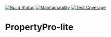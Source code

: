 [![Build Status](https://travis-ci.org/nccharles/PropertyPro-lite.svg?branch=master)](https://travis-ci.org/nccharles/PropertyPro-lite)
[![Maintainability](https://api.codeclimate.com/v1/badges/3877d4edcb80503f7479/maintainability)](https://codeclimate.com/github/nccharles/PropertyPro-lite/maintainability)
[![Test Coverage](https://api.codeclimate.com/v1/badges/3877d4edcb80503f7479/test_coverage)](https://codeclimate.com/github/nccharles/PropertyPro-lite/test_coverage)
# PropertyPro-lite